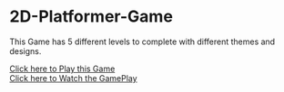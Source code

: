 # 2D-Platformer-Game

This Game has 5 different levels to complete with different themes and designs. 

[Click here to Play this Game](https://pranay7293.itch.io/v1-2d-platformer) <br>
[Click here to Watch the GamePlay](https://youtu.be/z5T9kUGdXYk)
